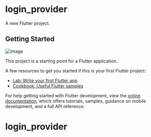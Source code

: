 # login_provider

A new Flutter project.

## Getting Started

![image](https://user-images.githubusercontent.com/47644147/199129509-6f72b0f8-f13e-4654-a650-400fc21c66f2.png)


This project is a starting point for a Flutter application.

A few resources to get you started if this is your first Flutter project:

- [Lab: Write your first Flutter app](https://docs.flutter.dev/get-started/codelab)
- [Cookbook: Useful Flutter samples](https://docs.flutter.dev/cookbook)

For help getting started with Flutter development, view the
[online documentation](https://docs.flutter.dev/), which offers tutorials,
samples, guidance on mobile development, and a full API reference.
# login_provider
